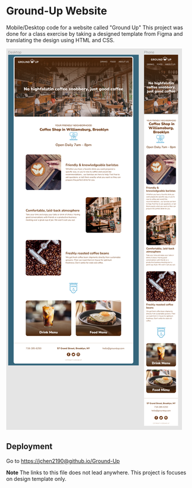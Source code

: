 # Ground-Up Website

Mobile/Desktop code for a website called "Ground Up"
This project was done for a class exercise by taking a designed template from Figma and translating the design using HTML and CSS.

![Screenshot](/img/Figma-screenshot.png)

## Deployment

Go to [https://jchen2190@github.io/Ground-Up](https://jchen2190.github.io/Ground-Up/)

**Note**
The links to this file does not lead anywhere. This project is focuses on design template only.
